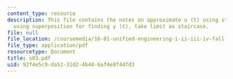 ```yaml
---
content_type: resource
description: This file contains the notes on approximate u (t) using staircase method,
  using superposition for finding y (t), take limit as staircase.
file: null
file_location: /coursemedia/16-01-unified-engineering-i-ii-iii-iv-fall-2005-spring-2006/92f4e5c9da5231d24b446af4e8f44fd3_s03.pdf
file_type: application/pdf
resourcetype: Document
title: s03.pdf
uid: 92f4e5c9-da52-31d2-4b44-6af4e8f44fd3
---
```

